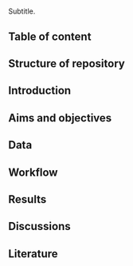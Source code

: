 # 
Subtitle.

## Table of content



## Structure of repository

## Introduction

## Aims and objectives

## Data

## Workflow

## Results

## Discussions

## Literature
